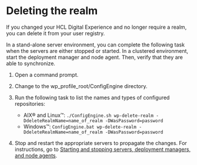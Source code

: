 # Deleting the realm

If you changed your HCL Digital Experience and no longer require a realm, you can delete it from your user registry.

In a stand-alone server environment, you can complete the following task when the servers are either stopped or started. In a clustered environment, start the deployment manager and node agent. Then, verify that they are able to synchronize.

1.  Open a command prompt.

2.  Change to the wp_profile_root/ConfigEngine directory.

3.  Run the following task to list the names and types of configured repositories:

    -   AIX® and Linux™: `./ConfigEngine.sh wp-delete-realm -DdeleteRealmName=name_of_realm -DWasPassword=password`
    -   Windows™: `ConfigEngine.bat wp-delete-realm -DdeleteRealmName=name_of_realm -DWasPassword=password`

4.  Stop and restart the appropriate servers to propagate the changes. For instructions, go to [Starting and stopping servers, deployment managers, and node agents](../../../../manage/stopstart.md).



